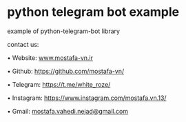 # python telegram bot example
example of python-telegram-bot library

contact us:

  • Website: www.mostafa-vn.ir
  
  • Github: https://github.com/mostafa-vn/
  
  • Telegram: https://t.me/white_roze/
 
  • Instagram: https://www.instagram.com/mostafa.vn.13/
 
  • Gmail: mostafa.vahedi.nejad@gmail.com
